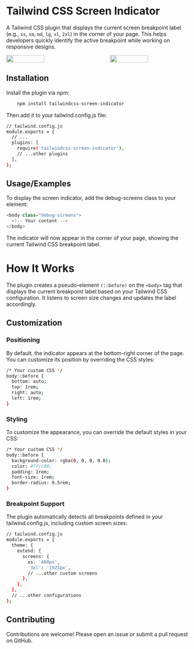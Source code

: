 
# Tailwind CSS Screen Indicator


A Tailwind CSS plugin that displays the current screen breakpoint label (e.g., ```xs```, ```sm```, ```md```, ```lg```, ```xl```, ```2xl```) in the corner of your page. This helps developers quickly identify the active breakpoint while working on responsive designs.

<div style="display: flex; justify-content: space-between; gap: 10px;">
  <img src="https://github.com/user-attachments/assets/5402acf4-dd09-4d06-b2d4-789330dd294d" width="45%" />
  <img src="https://github.com/user-attachments/assets/77d8e7db-3aeb-4967-81c5-b1a8db50af44" width="45%" />
</div>

## Installation

Install the plugin via npm:

```bash
    npm install tailwindcss-screen-indicator
```
Then add it to your tailwind.config.js file:

```bash
// tailwind.config.js
module.exports = {
  // ...
  plugins: [
    require('tailwindcss-screen-indicator'),
    // ...other plugins
  ],
};
```



## Usage/Examples
To display the screen indicator, add the debug-screens class to your <body> element:


```javascript
<body class="debug-screens">
  <!-- Your content -->
</body>
```

The indicator will now appear in the corner of your page, showing the current Tailwind CSS breakpoint label.




# How It Works


The plugin creates a pseudo-element ```(::before)``` on the ```<body>``` tag that displays the current breakpoint label based on your Tailwind CSS configuration. It listens to screen size changes and updates the label accordingly.





## Customization
### Positioning
By default, the indicator appears at the bottom-right corner of the page. You can customize its position by overriding the CSS styles:

```bash
/* Your custom CSS */
body::before {
  bottom: auto;
  top: 1rem;
  right: auto;
  left: 1rem;
}
```
### Styling
To customize the appearance, you can override the default styles in your CSS:

```bash
/* Your custom CSS */
body::before {
  background-color: rgba(0, 0, 0, 0.8);
  color: #ffcc00;
  padding: 1rem;
  font-size: 1rem;
  border-radius: 0.5rem;
}

```

### Breakpoint Support
The plugin automatically detects all breakpoints defined in your tailwind.config.js, including custom screen sizes:

```bash
// tailwind.config.js
module.exports = {
  theme: {
    extend: {
      screens: {
        xs: '460px',
        '3xl': '1921px',
        // ...other custom screens
      },
    },
  },
  // ...other configurations
};
```
## Contributing

Contributions are welcome! Please open an issue or submit a pull request on GitHub.



